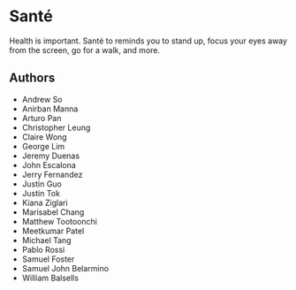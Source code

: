 # Santé
Health is important. Santé to reminds you to stand up, focus your eyes away from the screen, go for a walk, and more.
## Authors
- Andrew So
- Anirban Manna
- Arturo Pan
- Christopher Leung
- Claire Wong
- George Lim
- Jeremy Duenas
- John Escalona
- Jerry Fernandez
- Justin Guo
- Justin Tok
- Kiana Ziglari
- Marisabel Chang
- Matthew Tootoonchi
- Meetkumar Patel
- Michael Tang
- Pablo Rossi
- Samuel Foster
- Samuel John Belarmino 
- William Balsells
